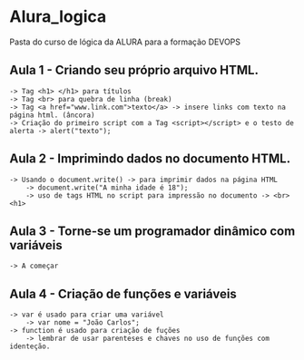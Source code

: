 # Alura_logica
Pasta do curso de lógica da ALURA para a formação DEVOPS

## Aula 1 - Criando seu próprio arquivo HTML.
	-> Tag <h1> </h1> para títulos
	-> Tag <br> para quebra de linha (break)
	-> Tag <a href="www.link.com">texto</a> -> insere links com texto na página html. (âncora)
	-> Criação do primeiro script com a Tag <script></script> e o testo de alerta -> alert("texto");

## Aula 2 - Imprimindo dados no documento HTML.
	-> Usando o document.write() -> para imprimir dados na página HTML
		-> document.write("A minha idade é 18"); 
		-> uso de tags HTML no script para impressão no documento -> <br><h1>

## Aula 3 - Torne-se um programador dinâmico com variáveis
	-> A começar

## Aula 4 - Criação de funções e variáveis
	-> var é usado para criar uma variável
		-> var nome = "João Carlos";
	-> function é usado para criação de fuções
		-> lembrar de usar parenteses e chaves no uso de funções com identeção.